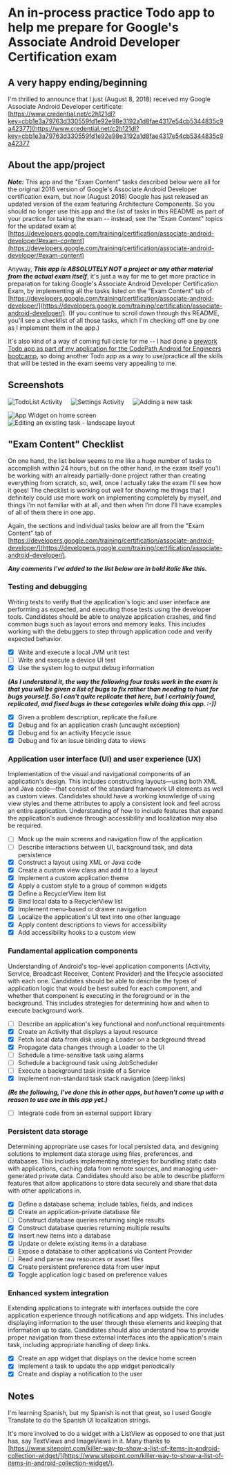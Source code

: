 # An in-process practice Todo app to help me prepare for Google's Associate Android Developer Certification exam

## A very happy ending/beginning

I'm thrilled to announce that I just (August 8, 2018) received my Google Associate Android Developer certificate: [https://www.credential.net/c2h121dl?key=cbb1e3a79763d330559fd1e92e98e3192a1d8fae4317e54cb5344835c9a42377](https://www.credential.net/c2h121dl?key=cbb1e3a79763d330559fd1e92e98e3192a1d8fae4317e54cb5344835c9a42377

## About the app/project

**_Note:_** This app and the "Exam Content" tasks described below were all for the original 2016 version of Google's 
Associate Android Developer certification exam, but now (August 2018) Google has just released an updated version 
of the exam featuring Architecture Components. So you should no longer use this app and the list of tasks in this 
README as part of your practice for taking the exam -- instead, see the "Exam Content" topics for the updated exam
at [https://developers.google.com/training/certification/associate-android-developer/#exam-content](https://developers.google.com/training/certification/associate-android-developer/#exam-content)

Anyway, **_This app is ABSOLUTELY NOT a project or any other material from the actual exam itself_**, it's just a way 
for me to get more practice in preparation for taking Google's Associate Android Developer Certification Exam, by 
implementing all the tasks listed on the "Exam Content" tab of 
[https://developers.google.com/training/certification/associate-android-developer/](https://developers.google.com/training/certification/associate-android-developer/). 
(If you continue to scroll down through this README, you'll see a checklist of all those tasks, which I'm checking off 
one by one as I implement them in the app.)

It's also kind of a way of coming full circle for me -- I had done a [prework Todo app as part of my application for the CodePath Android for Engineers bootcamp](https://github.com/tachyonlabs/CodePath-Android-Bootcamp-Prework), so doing another Todo app as a way to use/practice all the skills that will be tested in the exam seems very appealing to me. 

## Screenshots

![TodoList Activity](https://github.com/tachyonlabs/Todo-App-to-practice-for-the-Google-Associate-Android-Developer-Certification-Exam/blob/master/TodoListActivity.png "TodoList Activity") &nbsp; &nbsp; ![Settings Activity](https://github.com/tachyonlabs/Todo-App-to-practice-for-the-Google-Associate-Android-Developer-Certification-Exam/blob/master/SettingsActivity.png "Settings Activity") &nbsp; &nbsp; ![Adding a new task](https://github.com/tachyonlabs/Todo-App-to-practice-for-the-Google-Associate-Android-Developer-Certification-Exam/blob/master/adding-a-new-task.png "Adding a new task")

![App Widget on home screen](https://github.com/tachyonlabs/Todo-App-to-practice-for-the-Google-Associate-Android-Developer-Certification-Exam/blob/master/app-widget.png "App Widget on home screen") &nbsp; &nbsp; ![Editing an existing task - landscape layout](https://github.com/tachyonlabs/Todo-App-to-practice-for-the-Google-Associate-Android-Developer-Certification-Exam/blob/master/editing-an-existing-task-landscape.png "Editing an existing task - landscape layout")

## "Exam Content" Checklist

On one hand, the list below seems to me like a huge number of tasks to accomplish within 24 hours, but on the other hand, in the exam itself you'll be working with an already partially-done project rather than creating everything from scratch, so, well, once I actually take the exam I'll see how it goes! The checklist is working out well for showing me things that I definitely could use more work on implementing completely by myself, and things I’m not familiar with at all, and then when I’m done I’ll have examples of all of them there in one app.

Again, the sections and individual tasks below are all from the "Exam Content" tab of [https://developers.google.com/training/certification/associate-android-developer/](https://developers.google.com/training/certification/associate-android-developer/). 

**_Any comments I've added to the list below are in bold italic like this._**

### Testing and debugging

Writing tests to verify that the application's logic and user interface are performing as expected, and executing those tests using the developer tools. Candidates should be able to analyze application crashes, and find common bugs such as layout errors and memory leaks. This includes working with the debuggers to step through application code and verify expected behavior.

* [x] Write and execute a local JVM unit test
* [ ] Write and execute a device UI test
* [x] Use the system log to output debug information

**_(As I understand it, the way the following four tasks work in the exam is that you will be given a list of bugs to fix rather than needing to hunt for bugs yourself. So I can't quite replicate that here, but I certainly found, replicated, and fixed bugs in these categories while doing this app. :-))_**

* [x] Given a problem description, replicate the failure
* [x] Debug and fix an application crash (uncaught exception)
* [x] Debug and fix an activity lifecycle issue
* [x] Debug and fix an issue binding data to views

### Application user interface (UI) and user experience (UX)

Implementation of the visual and navigational components of an application's design. This includes constructing layouts—using both XML and Java code—that consist of the standard framework UI elements as well as custom views. Candidates should have a working knowledge of using view styles and theme attributes to apply a consistent look and feel across an entire application. Understanding of how to include features that expand the application's audience through accessibility and localization may also be required.

* [ ] Mock up the main screens and navigation flow of the application
* [ ] Describe interactions between UI, background task, and data persistence
* [x] Construct a layout using XML or Java code
* [x] Create a custom view class and add it to a layout
* [x] Implement a custom application theme
* [x] Apply a custom style to a group of common widgets
* [x] Define a RecyclerView item list
* [x] Bind local data to a RecyclerView list
* [x] Implement menu-based or drawer navigation
* [x] Localize the application's UI text into one other language
* [x] Apply content descriptions to views for accessibility
* [x] Add accessibility hooks to a custom view

### Fundamental application components

Understanding of Android's top-level application components (Activity, Service, Broadcast Receiver, Content Provider) and the lifecycle associated with each one. Candidates should be able to describe the types of application logic that would be best suited for each component, and whether that component is executing in the foreground or in the background. This includes strategies for determining how and when to execute background work.

* [ ] Describe an application's key functional and nonfunctional requirements
* [x] Create an Activity that displays a layout resource
* [x] Fetch local data from disk using a Loader on a background thread
* [x] Propagate data changes through a Loader to the UI
* [ ] Schedule a time-sensitive task using alarms
* [ ] Schedule a background task using JobScheduler
* [ ] Execute a background task inside of a Service
* [x] Implement non-standard task stack navigation (deep links)

**_(Re the following, I've done this in other apps, but haven't come up with a reason to use one in this app yet.)_**

* [ ] Integrate code from an external support library

### Persistent data storage

Determining appropriate use cases for local persisted data, and designing solutions to implement data storage using files, preferences, and databases. This includes implementing strategies for bundling static data with applications, caching data from remote sources, and managing user-generated private data. Candidates should also be able to describe platform features that allow applications to store data securely and share that data with other applications in.

* [x] Define a database schema; include tables, fields, and indices
* [x] Create an application-private database file
* [ ] Construct database queries returning single results
* [x] Construct database queries returning multiple results
* [x] Insert new items into a database
* [x] Update or delete existing items in a database
* [x] Expose a database to other applications via Content Provider
* [ ] Read and parse raw resources or asset files
* [x] Create persistent preference data from user input
* [x] Toggle application logic based on preference values

### Enhanced system integration

Extending applications to integrate with interfaces outside the core application experience through notifications and app widgets. This includes displaying information to the user through these elements and keeping that information up to date. Candidates should also understand how to provide proper navigation from these external interfaces into the application's main task, including appropriate handling of deep links.

* [x] Create an app widget that displays on the device home screen
* [x] Implement a task to update the app widget periodically
* [x] Create and display a notification to the user
    
## Notes

I'm learning Spanish, but my Spanish is not that great, so I used Google Translate to do the Spanish UI localization strings.

It's more involved to do a widget with a ListView as opposed to one that just has, say TextViews and ImageViews in it. Many thanks to [https://www.sitepoint.com/killer-way-to-show-a-list-of-items-in-android-collection-widget/](https://www.sitepoint.com/killer-way-to-show-a-list-of-items-in-android-collection-widget/).
